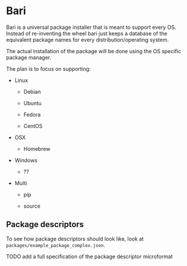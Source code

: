 # Bari

Bari is a universal package installer that is meant to support every OS.
Instead of re-inventing the wheel bari just keeps a database of the equivalent
package names for every distribution/operating system.

The actual installation of the package will be done using the OS specific
package manager.

The plan is to focus on supporting:
  
  * Linux
    * Debian

    * Ubuntu

    * Fedora

    * CentOS

  * OSX

    * Homebrew

  * Windows

    * ??

  * Multi

    * pip

    * source

## Package descriptors

To see how package descriptors should look like, look at
`packages/example_package_complex.json`.

TODO add a full specification of the package descriptor microformat
